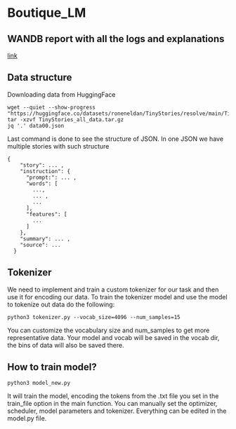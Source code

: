 # Boutique_LM

## WANDB report with all the logs and explanations

[link](https://wandb.ai/aamaksutova/Boutique_LM/reports/Report-on-the-project-TinyStories---Vmlldzo2MTU3Njg3?accessToken=8veue04f24zihm7pf2294svk92nm0alnyau3xsgk63iwafcgh55k6j56kta6h9sa)

## Data structure

Downloading data from HuggingFace

```
wget --quiet --show-progress "https://huggingface.co/datasets/roneneldan/TinyStories/resolve/main/TinyStories_all_data.tar.gz"
tar -xzvf TinyStories_all_data.tar.gz
jq '.' data00.json
```

Last command is done to see the structure of JSON. In one JSON we have multiple stories with such structure

```
{
    "story": ... ,
    "instruction": {
      "prompt:": ... ,
      "words": [
        ...,
        ... ,
        ...
      ],
      "features": [
        ...
      ]
    },
    "summary": ... ,
    "source": ...
  }
```

## Tokenizer

We need to implement and train a custom tokenizer for our task and then use it for encoding our data.
To train the tokenizer model and use the model to tokenize out data do the following:

```
python3 tokenizer.py --vocab_size=4096 --num_samples=15
```
You can customize the vocabulary size and num_samples to get more representative data. 
Your model and vocab will be saved in the vocab dir, the bins of data will also be saved there.

## How to train model?


```
python3 model_new.py
```
It will train the model, encoding the tokens from the .txt file you set in the train_file option in the main function.
You can manually set the optimizer, scheduler, model parameters and tokenizer. Everything can be edited in the model.py file.



